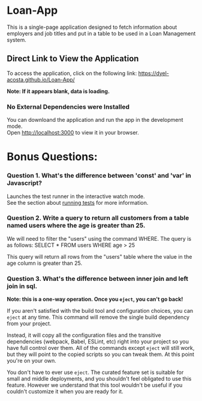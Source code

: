 # Loan-App

This is a single-page application designed to fetch information about employers and job titles and put in a table to be used in a Loan Management system.

## Direct Link to View the Application

To access the application, click on the following link: https://dyel-acosta.github.io/Loan-App/

**Note: If it appears blank, data is loading.**

### No External Dependencies were Installed
You can downloand the application and run the app in the development mode.\
Open [http://localhost:3000](http://localhost:3000) to view it in your browser.

# Bonus Questions:
### Question 1. What's the difference between 'const' and 'var' in Javascript?


Launches the test runner in the interactive watch mode.\
See the section about [running tests](https://facebook.github.io/create-react-app/docs/running-tests) for more information.

### Question 2. Write a query to return all customers from a table named users where the age is greater than 25.
We will need to filter the "users" using the command WHERE. The query is as follows:
SELECT *
FROM users
WHERE age > 25

This query will return all rows from the "users" table where the value in the age column is greater than 25.

### Question 3. What's the difference between inner join and left join in sql. 

**Note: this is a one-way operation. Once you `eject`, you can't go back!**

If you aren't satisfied with the build tool and configuration choices, you can `eject` at any time. This command will remove the single build dependency from your project.

Instead, it will copy all the configuration files and the transitive dependencies (webpack, Babel, ESLint, etc) right into your project so you have full control over them. All of the commands except `eject` will still work, but they will point to the copied scripts so you can tweak them. At this point you're on your own.

You don't have to ever use `eject`. The curated feature set is suitable for small and middle deployments, and you shouldn't feel obligated to use this feature. However we understand that this tool wouldn't be useful if you couldn't customize it when you are ready for it.

